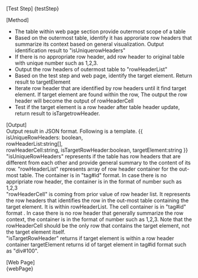 [Test Step]
{testStep}

[Method]

* The table within web page section provide outermost scope of a table
* Based on the outermost table, identify it has approriate row headers that summarize its context based on general visualization. Output identification result to "isUniquerowHeaders"
* If there is no appropriate row header, add row header to original table with unique number such as 1,2,3.
* Output the row headers of outermost table to "rowHeaderList"
* Based on the test step and web page, identify the target element. Return result to targetElement
* Iterate row header that are identified by row headers until it find target element. If target element are found within the row, The output the row header will become the output of rowHeaderCell
* Test if the target element is a row header after table header update, return result to isTargetrowHeader.

[Output]  
Output result in JSON format.
Following is a template.
{{
isUniqueRowHeaders: boolean,  
rowHeaderList:string[],  
rowHeaderCell:string,
isTargetRowHeader:boolean,
targetElement:string
}}
"isUniqueRowHeaders" represents if the table has row headers that are different from each other and provide general summary to the content of its row.
"rowHeaderList" represents array of row header container for the out-most table. The container is in "tag#id" format. In case there is no appripriate row header, the container is in the format of number such as 1,2,3  
"rowHeaderCell" is coming from prior value of row header list. It represents the row headers that identifies the row in the out-most table containing the target element. It is within rowHeaderList. The cell container is in "tag#id" format . In case there is no row header that generally summarize the row context, the container is in the format of number such as 1,2,3. Note that the rowHeaderCell should be the only row that contains the target element, not the target element itself.  
"isTargetRowHeader" returns if target element is within a row header container
targetElement returns id of target element in tag#id format such as "div#100".

[Web Page]  
{webPage}
